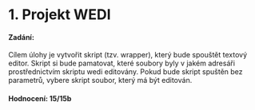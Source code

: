 # 1. Projekt WEDI

#### Zadání:  
Cílem úlohy je vytvořit skript (tzv. wrapper), který bude spouštět textový editor.
Skript si bude pamatovat, které soubory byly v jakém adresáři prostřednictvím
skriptu wedi editovány. Pokud bude skript spuštěn bez parametrů, vybere skript
soubor, který má být editován.

#### Hodnocení: 15/15b
